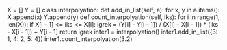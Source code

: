 X = []
Y = []
class interpolyation:
    def add_in_list(self, a):
        for x, y in a.items():
            X.append(x)
            Y.append(y)
    def count_interpolyation(self, iks):
        for i in range(1, len(X)):
            if X[i - 1] <= iks <= X[i]:
                igrek = (Y[i] - Y[i - 1]) / (X[i] - X[i - 1]) * (iks - X[i - 1]) + Y[i - 1]
                return igrek
inter1 = interpolyation()
inter1.add_in_list({3: 1, 4: 2, 5: 4})
inter1.count_interpolyation(3.2)

